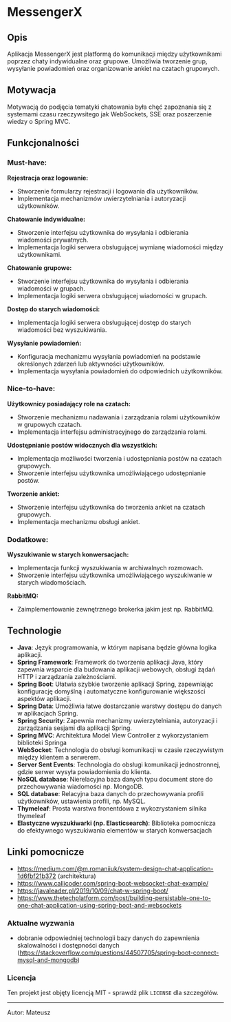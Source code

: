 # MessengerX

## Opis

Aplikacja MessengerX jest platformą do komunikacji między użytkownikami poprzez chaty indywidualne oraz grupowe.
Umożliwia tworzenie grup, wysyłanie powiadomień oraz organizowanie ankiet na czatach grupowych.

## Motywacja

Motywacją do podjęcia tematyki chatowania była chęć zapoznania się z systemami czasu rzeczywsitego jak WebSockets, SSE
oraz poszerzenie wiedzy o Spring MVC.

## Funkcjonalności

### Must-have:

**Rejestracja oraz logowanie:**

- Stworzenie formularzy rejestracji i logowania dla użytkowników.
- Implementacja mechanizmów uwierzytelniania i autoryzacji użytkowników.

**Chatowanie indywidualne:**

- Stworzenie interfejsu użytkownika do wysyłania i odbierania wiadomości prywatnych.
- Implementacja logiki serwera obsługującej wymianę wiadomości między użytkownikami.

**Chatowanie grupowe:**

- Stworzenie interfejsu użytkownika do wysyłania i odbierania wiadomości w grupach.
- Implementacja logiki serwera obsługującej wiadomości w grupach.

**Dostęp do starych wiadomości:**

- Implementacja logiki serwera obsługującej dostęp do starych wiadomości bez wyszukiwania.

**Wysyłanie powiadomień:**

- Konfiguracja mechanizmu wysyłania powiadomień na podstawie określonych zdarzeń lub aktywności użytkowników.
- Implementacja wysyłania powiadomień do odpowiednich użytkowników.

### Nice-to-have:

**Użytkownicy posiadający role na czatach:**

- Stworzenie mechanizmu nadawania i zarządzania rolami użytkowników w grupowych czatach.
- Implementacja interfejsu administracyjnego do zarządzania rolami.

**Udostępnianie postów widocznych dla wszystkich:**

- Implementacja możliwości tworzenia i udostępniania postów na czatach grupowych.
- Stworzenie interfejsu użytkownika umożliwiającego udostępnianie postów.

**Tworzenie ankiet:**

- Stworzenie interfejsu użytkownika do tworzenia ankiet na czatach grupowych.
- Implementacja mechanizmu obsługi ankiet.

### Dodatkowe:

**Wyszukiwanie w starych konwersacjach:**

- Implementacja funkcji wyszukiwania w archiwalnych rozmowach.
- Stworzenie interfejsu użytkownika umożliwiającego wyszukiwanie w starych wiadomościach.

**RabbitMQ:**

- Zaimplementowanie zewnętrznego brokerka jakim jest np. RabbitMQ.

## Technologie

- **Java**: Język programowania, w którym napisana będzie główna logika aplikacji.
- **Spring Framework**: Framework do tworzenia aplikacji Java, który zapewnia wsparcie dla budowania aplikacji webowych,
  obsługi żądań HTTP i zarządzania zależnościami.
- **Spring Boot**: Ułatwia szybkie tworzenie aplikacji Spring, zapewniając konfigurację domyślną i automatyczne
  konfigurowanie większości aspektów aplikacji.
- **Spring Data**: Umożliwia łatwe dostarczanie warstwy dostępu do danych w aplikacjach Spring.
- **Spring Security**: Zapewnia mechanizmy uwierzytelniania, autoryzacji i zarządzania sesjami dla aplikacji Spring.
- **Spring MVC**: Architektura Model View Controller z wykorzystaniem biblioteki Springa 
- **WebSocket**: Technologia do obsługi komunikacji w czasie rzeczywistym między klientem a serwerem.
- **Server Sent Events**: Technologia do obsługi komunikacji jednostronnej, gdzie serwer wysyła powiadomienia do
  klienta.
- **NoSQL database**: Nierelacyjna baza danych typu document store do przechowywania wiadomości np. MongoDB.
- **SQL database**: Relacyjna baza danych do przechowywania profili użytkowników, ustawienia profili, np. MySQL.
- **Thymeleaf**: Prosta warstwa fronentdowa z wykozrystaniem silnika thymeleaf
- **Elastyczne wyszukiwarki (np. Elasticsearch)**: Biblioteka pomocnicza do efektywnego wyszukiwania elementów w starych
  konwersacjach

## Linki pomocnicze

- https://medium.com/@m.romaniiuk/system-design-chat-application-1d6fbf21b372 (architektura)
- https://www.callicoder.com/spring-boot-websocket-chat-example/
- https://javaleader.pl/2019/10/09/chat-w-spring-boot/
- https://www.thetechplatform.com/post/building-persistable-one-to-one-chat-application-using-spring-boot-and-websockets

### Aktualne wyzwania

- dobranie odpowiedniej technologii bazy danych do zapewnienia skalowalności i dostępności
  danych (https://stackoverflow.com/questions/44507705/spring-boot-connect-mysql-and-mongodb)

### Licencja

Ten projekt jest objęty licencją MIT - sprawdź plik `LICENSE` dla szczegółów.

---
Autor: Mateusz
